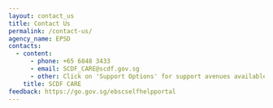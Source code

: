 ```yaml
---
layout: contact_us
title: Contact Us
permalink: /contact-us/
agency_name: EPSD
contacts:
  - content:
      - phone: +65 6848 3433
      - email: SCDF_CARE@scdf.gov.sg
      - other: Click on 'Support Options' for support avenues available for you.
    title: SCDF CARE
feedback: https://go.gov.sg/ebscselfhelpportal
---
```

